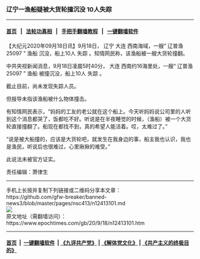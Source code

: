 ### 辽宁一渔船疑被大货轮撞沉没 10人失踪
------------------------

#### [首页](https://github.com/gfw-breaker/banned-news3/blob/master/README.md) &nbsp;&nbsp;|&nbsp;&nbsp; [法轮功真相](https://github.com/begood0513/basic/blob/master/README.md)  &nbsp;&nbsp;|&nbsp;&nbsp; [手把手翻墙教程](https://github.com/gfw-breaker/guides/wiki)  &nbsp;&nbsp;|&nbsp;&nbsp; [一键翻墙软件](https://github.com/gfw-breaker/nogfw/blob/master/README.md)  



<div><p>
 【大纪元2020年09月18日讯】9月18日，
 <ok href="https://www.epochtimes.com/gb/tag/%E8%BE%BD%E5%AE%81.html">
  辽宁
 </ok>
 <ok href="https://www.epochtimes.com/gb/tag/%E5%A4%A7%E8%BF%9E.html">
  大连
 </ok>
 西南海域，一艘“
 <ok href="https://www.epochtimes.com/gb/tag/%E8%BE%BD%E6%99%AE%E6%B8%9425097.html">
  辽普渔25097
 </ok>
 ”
 <ok href="https://www.epochtimes.com/gb/tag/%E6%B8%94%E8%88%B9.html">
  渔船
 </ok>
 沉没，船上10人
 <ok href="https://www.epochtimes.com/gb/tag/%E5%A4%B1%E8%B8%AA.html">
  失踪
 </ok>
 。知情网民称，该渔船被一艘大货轮撞翻。
</p>
<p>
 中共央视新闻消息，9月18日凌晨5时40分，
 <ok href="https://www.epochtimes.com/gb/tag/%E5%A4%A7%E8%BF%9E.html">
  大连
 </ok>
 西南约16海里处，一艘“
 <ok href="https://www.epochtimes.com/gb/tag/%E8%BE%BD%E6%99%AE%E6%B8%9425097.html">
  辽普渔25097
 </ok>
 ”
 <ok href="https://www.epochtimes.com/gb/tag/%E6%B8%94%E8%88%B9.html">
  渔船
 </ok>
 被撞沉没，船上10人
 <ok href="https://www.epochtimes.com/gb/tag/%E5%A4%B1%E8%B8%AA.html">
  失踪
 </ok>
 。
</p>
<p>
 截止目前，尚未发现失踪人员。
</p>
<p>
 但报导未指该渔船被什么物体撞击。
</p>
<p>
 有知情网民表示，“妈妈的工友的老公就在这个船上。今天听妈妈说公司里的人听到这个消息都哭了，饭都吃不好。听说是在半夜睡觉的时候，（渔船）被一个大货轮直接撞翻了。船现在都找不到，真的希望人能活着。哎，太难过了。”
</p>
<p>
 “说是被大船撞的，应该是大货轮吧，就发生在我身边的事，船主我也认识，我也是渔民，听说后也很难过，心里揪揪的难受。”
</p>
<p>
 此说法未被官方证实。
</p>
<p>
 责任编辑：萧律生
</p>
</div>
<hr/>
手机上长按并复制下列链接或二维码分享本文章：<br/>
https://github.com/gfw-breaker/banned-news3/blob/master/pages/nsc413/n12413101.md <br/>
<a href='https://github.com/gfw-breaker/banned-news3/blob/master/pages/nsc413/n12413101.md'><img src='https://github.com/gfw-breaker/banned-news3/blob/master/pages/nsc413/n12413101.md.png'/></a> <br/>
原文地址（需翻墙访问）：https://www.epochtimes.com/gb/20/9/18/n12413101.htm


------------------------
#### [首页](https://github.com/gfw-breaker/banned-news3/blob/master/README.md) &nbsp;|&nbsp; [一键翻墙软件](https://github.com/gfw-breaker/nogfw/blob/master/README.md) &nbsp;| [《九评共产党》](https://github.com/gfw-breaker/9ping.md/blob/master/README.md#九评之一评共产党是什么) | [《解体党文化》](https://github.com/gfw-breaker/jtdwh.md/blob/master/README.md) | [《共产主义的终极目的》](https://github.com/gfw-breaker/gczydzjmd.md/blob/master/README.md)


<img src='http://gfw-breaker.win/banned-news3/pages/nsc413/n12413101.md' width='0px' height='0px'/>